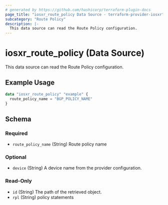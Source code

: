 ```yaml
---
# generated by https://github.com/hashicorp/terraform-plugin-docs
page_title: "iosxr_route_policy Data Source - terraform-provider-iosxr"
subcategory: "Route Policy"
description: |-
  This data source can read the Route Policy configuration.
---
```


# iosxr_route_policy (Data Source)

This data source can read the Route Policy configuration.

## Example Usage

```terraform
data "iosxr_route_policy" "example" {
  route_policy_name = "BGP_POLICY_NAME"
}
```

<!-- schema generated by tfplugindocs -->
## Schema

### Required

- `route_policy_name` (String) Route policy name

### Optional

- `device` (String) A device name from the provider configuration.

### Read-Only

- `id` (String) The path of the retrieved object.
- `rpl` (String) policy statements



